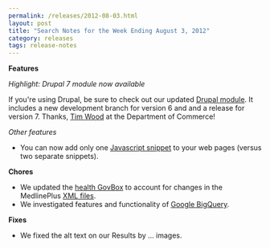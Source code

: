 ```yaml
---
permalink: /releases/2012-08-03.html
layout: post
title: "Search Notes for the Week Ending August 3, 2012"
category: releases
tags: release-notes
---
```

<p><strong>Features</strong></p>
<p><em>Highlight: Drupal 7 module now available</em></p>
<p>If you're using Drupal, be sure to check out our updated <a href="https://drupal.org/project/USASearch">Drupal module</a>. It includes a new development branch for version 6 and and a release for version 7. Thanks, <a href="http://drupal.org/user/457434">Tim Wood</a> at the Department of Commerce!</p>
<p><em>Other features</em></p>
<ul><li>You can now add only one <a href="/sites/manual/code.html">Javascript snippet</a> to your web pages (versus two separate snippets).</li>
</ul><p><strong>Chores</strong></p>
<ul><li>We updated the <a href="/sites/manual/govbox-health.html">health GovBox</a> to account for changes in the MedlinePlus <a href="http://www.nlm.nih.gov/medlineplus/xml.html">XML files</a>.</li>
<li>We investigated features and functionality of <a href="https://developers.google.com/bigquery/">Google BigQuery</a>.</li>
</ul><p><strong>Fixes</strong></p>
<ul><li>We fixed the alt text on our Results by &#8230; images.</li>
</ul>
